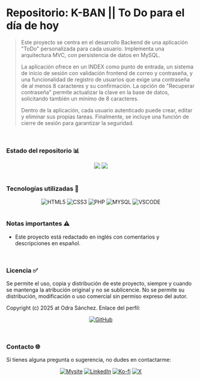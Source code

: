 # Repositorio: K-BAN || To Do para el día de hoy
> Este proyecto se centra en el desarrollo Backend de una aplicación "ToDo" personalizada para cada usuario. Implementa una arquitectura MVC, con persistencia de datos en MySQL.
> 
> La aplicación ofrece en un INDEX como punto de entrada, un sistema de inicio de sesión con validación frontend de correo y contraseña, y una funcionalidad de registro de usuarios que exige una contraseña de al menos 8 caracteres y su confirmación. La opción de "Recuperar contraseña" permite actualizar la clave en la base de datos, solicitando también un mínimo de 8 caracteres.
> 
> Dentro de la aplicación, cada usuario autenticado puede crear, editar y eliminar sus propias tareas. Finalmente, se incluye una función de cierre de sesión para garantizar la seguridad.
<br>

### Estado del repositorio 📊️
<div align="center" style="display: inline_block">
<img src="https://img.shields.io/badge/Coverage-100%25-141a3c?style=for-the-badge" />
<img src="https://img.shields.io/badge/Version-1.0-141a3c?style=for-the-badge" />
</div>
<br>

### Tecnologías utilizadas 🔨
<div align="center" style="display: inline_block">
<img alt="HTML5" src="https://img.shields.io/badge/HTML-E34F26?style=for-the-badge&logo=html5&logoColor=white" />
<img alt="CSS3" src="https://img.shields.io/badge/CSS-1572B6?&style=for-the-badge&logo=css3&logoColor=white" />
<img alt="PHP" src="https://img.shields.io/badge/PHP-777BB4?style=for-the-badge&logo=php&logoColor=white" />
<img alt="MYSQL" src="https://img.shields.io/badge/MySQL-00000F?style=for-the-badge&logo=mysql&logoColor=white" />
<img alt="VSCODE" src="https://img.shields.io/badge/VSCode-02458D?style=for-the-badge&logoColor=white" />
</div>
<br>

### Notas importantes ⚠
  - Este proyecto está redactado en inglés con comentarios y descripciones en español.
<br>

### Licencia ✅
Se permite el uso, copia y distribución de este proyecto, siempre y cuando se mantenga la atribución original y no se sublicencie. No se permite su distribución, modificación o uso comercial sin permiso expreso del autor.

Copyright (c) 2025 at Odra Sánchez. Enlace del perfil:
<div align="center" style="display: inline_block">
  
<a href="https://github.com/odrasanchezdev">![GitHub](https://img.shields.io/badge/GitHub-100000?style=for-the-badge&logo=github&logoColor=white)</a>
</div>

<br>

### Contacto 🌐
Si tienes alguna pregunta o sugerencia, no dudes en contactarme:
<div align="center" style="display: inline_block">
  
<a href="https://odrasanchezdev.super.site/">![Mysite](https://img.shields.io/badge/website-071739?style=for-the-badge)</a>
<a href="https://www.linkedin.com/in/odrasanchez/">![LinkedIn](https://img.shields.io/badge/-LinkedIn-0077B5?style=for-the-badge)</a>
<a href="https://ko-fi.com/odrasanchez">![Ko-fi](https://img.shields.io/badge/-Ko--fi-F16061?style=for-the-badge)</a>
<a href="https://x.com/0dra_S0?t=AtS7ZVfs93jllBZ3RxVGQA&s=09"> <img alt="X" src="https://img.shields.io/badge/-X-000000?style=for-the-badge" /></a>
</div>

